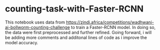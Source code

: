 # counting-task-with-Faster-RCNN
This notebook uses data from https://zindi.africa/competitions/wadhwani-ai-bollworm-counting-challenge to train a Faster-RCNN model. In doing so, the data were first preprocessed and further refined.
Going forward, i will be adding more comments and additonal lines of code as i improve the model accuracy.
